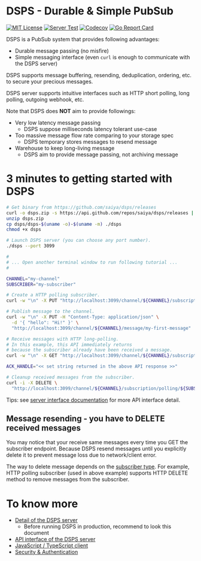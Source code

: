 # DSPS - Durable & Simple PubSub

[![MIT License](https://img.shields.io/badge/LICENSE-MIT-brightgreen)](./LICENSE)
[![Server Test](https://github.com/saiya/dsps/workflows/Server%20Test/badge.svg?1)](https://github.com/saiya/dsps/actions?query=workflow%3A%22Server+Test%22)
[![Codecov](https://codecov.io/gh/saiya/dsps/branch/main/graph/badge.svg?token=DSSOWMB60X)](https://codecov.io/gh/saiya/dsps)
[![Go Report Card](https://goreportcard.com/badge/github.com/saiya/dsps?1)](https://goreportcard.com/report/github.com/saiya/dsps)

DSPS is a PubSub system that provides following advantages:

- Durable message passing (no misfire)
- Simple messaging interface (even `curl` is enough to communicate with the DSPS server)

DSPS supports message buffering, resending, deduplication, ordering, etc. to secure your precious messages.

DSPS server supports intuitive interfaces such as HTTP short polling, long polling, outgoing webhook, etc.

Note that DSPS does **NOT** aim to provide followings:

- Very low latency message passing
  - DSPS suppose milliseconds latency tolerant use-case
- Too massive message flow rate comparing to your storage spec
  - DSPS temporary stores messages to resend message
- Warehouse to keep long-living message
  - DSPS aim to provide message passing, not archiving message


# 3 minutes to getting started with DSPS

```sh
# Get binary from https://github.com/saiya/dsps/releases
curl -o dsps.zip -s https://api.github.com/repos/saiya/dsps/releases | jq -r ".[0].assets[] | select(.name | test(\"dsps.zip\")) | .browser_download_url"
unzip dsps.zip
cp dsps/dsps-$(uname -o)-$(uname -m) ./dsps
chmod +x dsps

# Launch DSPS server (you can choose any port number).
./dsps --port 3099

#
# ... Open another terminal window to run following tutorial ...
#

CHANNEL="my-channel"
SUBSCRIBER="my-subscriber"

# Create a HTTP polling subscriber.
curl -w "\n" -X PUT "http://localhost:3099/channel/${CHANNEL}/subscription/polling/${SUBSCRIBER}"

# Publish message to the channel.
curl -w "\n" -X PUT -H "Content-Type: application/json" \
  -d '{ "hello": "Hi!" }' \
  "http://localhost:3099/channel/${CHANNEL}/message/my-first-message"

# Receive messages with HTTP long-polling.
# In this example, this API immediately returns
# because the subscriber already have been received a message.
curl -w "\n" -X GET "http://localhost:3099/channel/${CHANNEL}/subscription/polling/${SUBSCRIBER}?timeout=60s&max=64"

ACK_HANDLE="<< set string returned in the above API response >>"

# Cleanup received messages from the subscriber.
curl -i -X DELETE \
  "http://localhost:3099/channel/${CHANNEL}/subscription/polling/${SUBSCRIBER}/message?ackHandle=${ACK_HANDLE}"
```

Tips: see [server interface documentation](./server/doc/interface) for more API interface detail.

## Message resending - you have to DELETE received messages

You may notice that your receive same messages every time you GET the subscriber endpoint. Because DSPS resend messages until you explicitly delete it to prevent message loss due to network/client error.

The way to delete message depends on the [subscriber type](./server/doc/interface/subscribe/README.md). For example, HTTP polling subscriber (used in above example) supports HTTP DELETE method to remove messages from the subscriber.

# To know more

- [Detail of the DSPS server](./server/README.md)
  - Before running DSPS in production, recommend to look this document
- [API interface of the DSPS server](./server/doc/interface)
- [JavaScript / TypeScript client](./client/js/README.md)
- [Security & Authentication](./server/doc/security.md)
